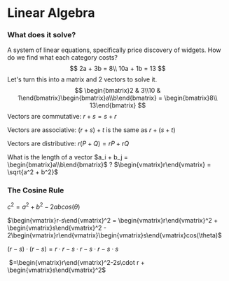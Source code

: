 # Linear Algebra

### What does it solve?

A system of linear equations, specifically price discovery of widgets. How do we find what each category costs?
$$
2a + 3b = 8\\
10a + 1b = 13
$$
Let's turn this into a matrix and 2 vectors to solve it.
$$
\begin{bmatrix}2 & 3\\10 & 1\end{bmatrix}\begin{bmatrix}a\\b\end{bmatrix} = \begin{bmatrix}8\\ 13\end{bmatrix}
$$
Vectors are commutative: $r + s = s + r$

Vectors are associative: $(r + s) + t$ is the same as $r + (s + t)$

Vectors are distributive: $r(P + Q) = rP + rQ$

What is the length of a vector $a_i + b_j = \begin{bmatrix}a\\b\end{bmatrix}$ ? $\begin{vmatrix}r\end{vmatrix} = \sqrt{a^2 + b^2}$

### The Cosine Rule

$c^2 = a^2 + b^2 - 2abcos(\theta)$

$\begin{vmatrix}r-s\end{vmatrix}^2 = \begin{vmatrix}r\end{vmatrix}^2 + \begin{vmatrix}s\end{vmatrix}^2 - 2\begin{vmatrix}r\end{vmatrix}\begin{vmatrix}s\end{vmatrix}cos(\theta)$

$(r-s)\cdot(r-s)=r\cdot r - s \cdot r- s \cdot r - s \cdot s$

​			   $=\begin{vmatrix}r\end{vmatrix}^2-2s\cdot r + \begin{vmatrix}s\end{vmatrix}^2$

